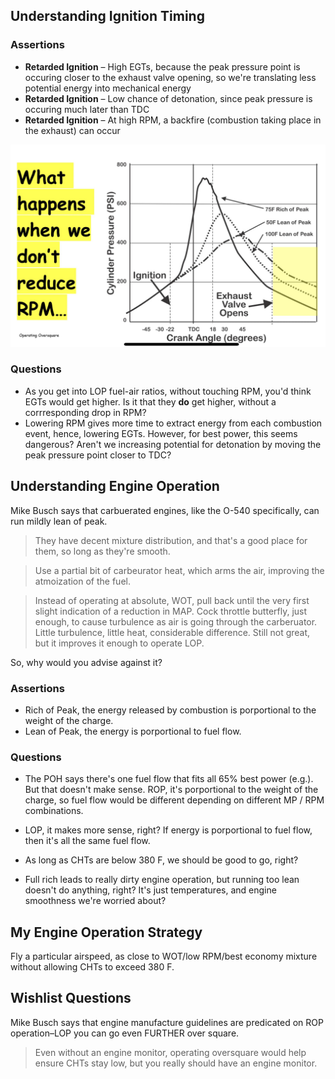 ## Understanding Ignition Timing

### Assertions

- **Retarded Ignition** – High EGTs, because the peak pressure point is occuring closer to the exhaust valve opening, so we're translating less potential energy into mechanical energy
- **Retarded Ignition** – Low chance of detonation, since peak pressure is occuring much later than TDC
- **Retarded Ignition** – At high RPM, a backfire (combustion taking place in the exhaust) can occur

![](pressure_vs_crank_angle.png)

### Questions 

- As you get into LOP fuel-air ratios, without touching RPM, you'd think EGTs would get higher. Is it that they **do** get higher, without a corrresponding drop in RPM?
- Lowering RPM gives more time to extract energy from each combustion event, hence, lowering EGTs. However, for best power, this seems dangerous? Aren't we increasing potential for detonation by moving the peak pressure point closer to TDC?

## Understanding Engine Operation

Mike Busch says that carbuerated engines, like the O-540 specifically, can run mildly lean of peak.

> They have decent mixture distribution, and that's a good place for them, so long as they're smooth.

> Use a partial bit of carbeurator heat, which arms the air, improving the atmoization of the fuel.

> Instead of operating at absolute, WOT, pull back until the very first slight indication of a reduction in MAP. Cock throttle butterfly, just enough, to cause turbulence as air is going through the carberuator. Little turbulence, little heat, considerable difference. Still not great, but it improves it enough to operate LOP.

So, why would you advise against it?

### Assertions
- Rich of Peak, the energy released by combustion is porportional to the weight of the charge.
- Lean of Peak, the energy is porportional to fuel flow.

### Questions
- The POH says there's one fuel flow that fits all 65% best power (e.g.). But that doesn't make sense. ROP, it's porportional to the weight of the charge, so fuel flow would be different depending on different MP / RPM combinations.
- LOP, it makes more sense, right? If energy is porportional to fuel flow, then it's all the same fuel flow.

- As long as CHTs are below 380 F, we should be good to go, right?
- Full rich leads to really dirty engine operation, but running too lean doesn't do anything, right? It's just temperatures, and engine smoothness we're worried about?

## My Engine Operation Strategy

Fly a particular airspeed, as close to WOT/low RPM/best economy mixture without allowing CHTs to exceed 380 F.

## Wishlist Questions

Mike Busch says that engine manufacture guidelines are predicated on ROP operation–LOP you can go even FURTHER over square.

> Even without an engine monitor, operating oversquare would help ensure CHTs stay low, but you really should have an engine monitor.